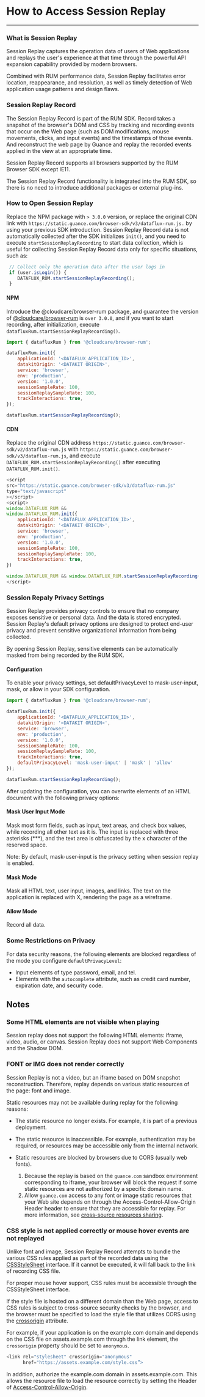 # How to Access Session Replay
---

### What is Session Replay

Session Replay captures the operation data of users of Web applications and replays the user's experience at that time through the powerful API expansion capability provided by modern browsers.

Combined with RUM performance data, Session Replay facilitates error location, reappearance, and resolution, as well as timely detection of Web application usage patterns and design flaws.

### Session Replay Record

The Session Replay Record is part of the RUM SDK. Record takes a snapshot of the browser's DOM and CSS by tracking and recording events that occur on the Web page (such as DOM modifications, mouse movements, clicks, and input events) and the timestamps of those events. And reconstruct the web page by Guance and replay the recorded events applied in the view at an appropriate time.

Session Replay Record supports all browsers supported by the RUM Browser SDK except IE11.

The Session Replay Record functionality is integrated into the RUM SDK, so there is no need to introduce additional packages or external plug-ins.

### How to Open Session Replay

Replace the NPM package with `> 3.0.0` version, or replace the original CDN link with `https://static.guance.com/browser-sdk/v3/dataflux-rum.js.` by using your previous SDK introduction. Session Replay Record data is not automatically collected after the SDK initializes `init()`, and you need to execute `startSessionReplayRecording` to start data collection, which is useful for collecting Session Replay Record data only for specific situations, such as:

```js
 // Collect only the operation data after the user logs in
 if (user.isLogin()) {
    DATAFLUX_RUM.startSessionReplayRecording();
 }
```

#### NPM

Introduce the @cloudcare/browser-rum package, and guarantee the version of [@cloudcare/browser-rum](https://www.npmjs.com/package/@cloudcare/browser-rum) is `over 3.0.0`, and if you want to start recording, after initialization, execute `datafluxRum.startSessionReplayRecording()`.

```js
import { datafluxRum } from '@cloudcare/browser-rum';

datafluxRum.init({
    applicationId: '<DATAFLUX_APPLICATION_ID>',
    datakitOrigin: '<DATAKIT ORIGIN>',
    service: 'browser',
    env: 'production',
    version: '1.0.0',
    sessionSampleRate: 100,
    sessionReplaySampleRate: 100,
    trackInteractions: true,
});

datafluxRum.startSessionReplayRecording();
```

#### CDN

Replace the original CDN address `https://static.guance.com/browser-sdk/v2/dataflux-rum.js` with `https://static.guance.com/browser-sdk/v3/dataflux-rum.js`, and execute `DATAFLUX_RUM.startSessionReplayRecording()` after executing `DATAFLUX_RUM.init()`.

```js
<script
src="https://static.guance.com/browser-sdk/v3/dataflux-rum.js" 
type="text/javascript"
></script>
<script>
window.DATAFLUX_RUM &&
window.DATAFLUX_RUM.init({
    applicationId: '<DATAFLUX_APPLICATION_ID>',
    datakitOrigin: '<DATAKIT ORIGIN>',
    service: 'browser',
    env: 'production',
    version: '1.0.0',
    sessionSampleRate: 100,
    sessionReplaySampleRate: 100,
    trackInteractions: true,
})

window.DATAFLUX_RUM && window.DATAFLUX_RUM.startSessionReplayRecording()
</script>
```

### Session Repaly Privacy Settings

Session Replay provides privacy controls to ensure that no company exposes sensitive or personal data. And the data is stored encrypted.
Session Replay's default privacy options are designed to protect end-user privacy and prevent sensitive organizational information from being collected.

By opening Session Replay, sensitive elements can be automatically masked from being recorded by the RUM SDK.

#### Configuration

To enable your privacy settings, set defaultPrivacyLevel to mask-user-input, mask, or allow in your SDK configuration.

```js
import { datafluxRum } from '@cloudcare/browser-rum';

datafluxRum.init({
    applicationId: '<DATAFLUX_APPLICATION_ID>',
    datakitOrigin: '<DATAKIT ORIGIN>',
    service: 'browser',
    env: 'production',
    version: '1.0.0',
    sessionSampleRate: 100,
    sessionReplaySampleRate: 100,
    trackInteractions: true,
    defaultPrivacyLevel: 'mask-user-input' | 'mask' | 'allow'
});

datafluxRum.startSessionReplayRecording();
```

After updating the configuration, you can overwrite elements of an HTML document with the following privacy options:

#### Mask User Input Mode

Mask most form fields, such as input, text areas, and check box values, while recording all other text as it is. The input is replaced with three asterisks (***), and the text area is obfuscated by the x character of the reserved space.

Note: By default, mask-user-input is the privacy setting when session replay is enabled.

#### Mask Mode

Mask all HTML text, user input, images, and links. The text on the application is replaced with X, rendering the page as a wireframe.

#### Allow Mode

Record all data.

### Some Restrictions on Privacy

For data security reasons, the following elements are blocked regardless of the mode you configure `defaultPrivacyLevel`:

- Input elements of type password, email, and tel.
- Elements with the `autocomplete` attribute, such as credit card number, expiration date, and security code.

## Notes

### Some HTML elements are not visible when playing

Session replay does not support the following HTML elements: iframe, video, audio, or canvas. Session Replay does not support Web Components and the Shadow DOM.

### FONT or IMG does not render correctly

Session Replay is not a video, but an iframe based on DOM snapshot reconstruction. Therefore, replay depends on various static resources of the page: font and image.

Static resources may not be available during replay for the following reasons:

- The static resource no longer exists. For example, it is part of a previous deployment.
- The static resource is inaccessible. For example, authentication may be required, or resources may be accessible only from the internal network.
- Static resources are blocked by browsers due to CORS (usually web fonts).

  1. Because the replay is based on the `guance.com` sandbox environment corresponding to iframe, your browser will block the request if some static resources are not authorized by a specific domain name.
  2. Allow `guance.com` access to any font or image static resources that your Web site depends on through the Access-Control-Allow-Origin Header header to ensure that they are accessible for replay. For more information, see [cross-source resources sharing](https://developer.mozilla.org/en-US/docs/Web).

### CSS style is not applied correctly or mouse hover events are not replayed

Unlike font and image, Session Replay Record attempts to bundle the various CSS rules applied as part of the recorded data using the [CSSStyleSheet](https://developer.mozilla.org/en-US/docs/Web/API/CSSStyleSheet) interface. If it cannot be executed, it will fall back to the link of recording CSS file.

For proper mouse hover support, CSS rules must be accessible through the CSSStyleSheet interface.

If the style file is hosted on a different domain than the Web page, access to CSS rules is subject to cross-source security checks by the browser, and the browser must be specified to load the style file that utilizes CORS using the [crossorigin](https://developer.mozilla.org/en-US/docs/Web/HTML/Attributes/crossorigin) attribute.


For example, if your application is on the example.com domain and depends on the CSS file on assets.example.com through the link element, the `crossorigin` property should be set to `anonymous`.
```js
<link rel="stylesheet" crossorigin="anonymous"
      href="https://assets.example.com/style.css”>
```

In addition, authorize the example.com domain in assets.example.com. This allows the resource file to load the resource correctly by setting the Header of [Access-Control-Allow-Origin](https://developer.mozilla.org/en-US/docs/Web/HTTP/Headers/Access-Control-Allow-Origin).